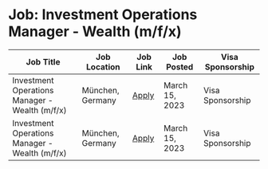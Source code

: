 # Job: Investment Operations Manager - Wealth (m/f/x)

| Job Title | Job Location | Job Link | Job Posted | Visa Sponsorship |
| --- | --- | --- | --- | --- |
| Investment Operations Manager - Wealth (m/f/x) | München, Germany | [Apply](https://jobs.smartrecruiters.com/ScalableGmbH/743999893193418-investment-operations-manager-wealth-m-f-x-) | March 15, 2023 | Visa Sponsorship |
| Investment Operations Manager - Wealth (m/f/x) | München, Germany | [Apply](https://jobs.smartrecruiters.com/ScalableGmbH/743999893193418-investment-operations-manager-wealth-m-f-x-) | March 15, 2023 | Visa Sponsorship |
